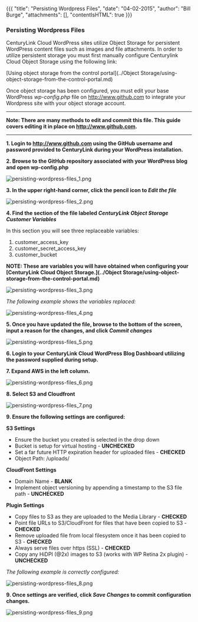 {{{
  "title": "Persisting Wordpress Files",
  "date": "04-02-2015",
  "author": "Bill Burge",
  "attachments": [],
  "contentIsHTML": true
}}}

<h3>Persisting Wordpress Files</h3>

CenturyLink Cloud WordPress sites utilize Object Storage for persistent WordPress content files such as images and file attachments.  In order to utilize persistent storage you must first manually configure Centurylink Cloud Object Storage using the following link:

[Using object storage from the control portal](../Object Storage/using-object-storage-from-the-control-portal.md)

Once object storage has been configured, you must edit your base  WordPress *wp-config.php* file on http://www.github.com to integrate your Wordpress site with your object storage account.  

---

**Note: There are many methods to edit and commit this file. This guide covers editing it in place on http://www.github.com.**

---

**1. Login to http://www.github.com using the GitHub username and password provided to CenturyLink during your WordPress installation.**

**2. Browse to the GitHub repository associated with your WordPress blog and open wp-config.php**

<img src="../images/persisting-wordpress-files_1.png" alt="persisting-wordpress-files_1.png" />

**3. In the upper right-hand corner, click the pencil icon to _Edit the file_**

<img src="../images/persisting-wordpress-files_2.png" alt="persisting-wordpress-files_2.png" />

**4. Find the section of the file labeled _CenturyLink Object Storage Customer Variables_**

In this section you will see three replaceable variables:

1. customer_access_key
2. customer_secret_access_key
3. customer_bucket

**NOTE: These are variables you will have obtained when configuring your [CenturyLink Cloud Object Storage.](../Object Storage/using-object-storage-from-the-control-portal.md)**

<img src="../images/persisting-wordpress-files_3.png" alt="persisting-wordpress-files_3.png" />

_The following example shows the variables replaced:_

<img src="../images/persisting-wordpress-files_4.png" alt="persisting-wordpress-files_4.png" />

**5. Once you have updated the file, browse to the bottom of the screen, input a reason for the changes, and click _Commit changes_**

<img src="../images/persisting-wordpress-files_5.png" alt="persisting-wordpress-files_5.png" />

**6. Login to your CenturyLink Cloud WordPress Blog Dashboard utilizing the password supplied during setup.**

**7. Expand AWS in the left column.**

<img src="../images/persisting-wordpress-files_6.png" alt="persisting-wordpress-files_6.png" />

**8. Select S3 and Cloudfront**

<img src="../images/persisting-wordpress-files_7.png" alt="persisting-wordpress-files_7.png" />

**9. Ensure the following settings are configured:**

**S3 Settings**
* Ensure the bucket you created is selected in the drop down
* Bucket is setup for virtual hosting - **UNCHECKED**
* Set a far future HTTP expiration header for uploaded files - **CHECKED**
* Object Path: /uploads/

**CloudFront Settings**
* Domain Name - **BLANK**
* Implement object versioning by appending a timestamp to the S3 file path - **UNCHECKED**

**Plugin Settings**
* Copy files to S3 as they are uploaded to the Media Library - **CHECKED**
* Point file URLs to S3/CloudFront for files that have been copied to S3 - **CHECKED**
* Remove uploaded file from local filesystem once it has been copied to S3 - **CHECKED**
* Always serve files over https (SSL) - **CHECKED**
* Copy any HiDPI (@2x) images to S3 (works with WP Retina 2x plugin) - **UNCHECKED**

*The following example is correctly configured:*

<img src="../images/persisting-wordpress-files_8.png" alt="persisting-wordpress-files_8.png" />

**9. Once settings are verified, click *Save Changes* to commit configuration changes.**

<img src="../images/persisting-wordpress-files_9.png" alt="persisting-wordpress-files_9.png" />
